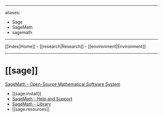 
---
aliases:
- Sage
- SageMath
- sagemath
---

[[index|Home]] - [[research|Research]] - [[environment|Environment]] 

---

# [[sage]]

[SageMath - Open-Source Mathematical Software System](https://www.sagemath.org/)

- [[sage.install]]
- [SageMath - Help and Support](https://www.sagemath.org/help.html)
- [SageMath - Library](https://www.sagemath.org/library.html)
- [[sage.resources]]







